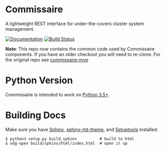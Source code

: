 Commissaire
===========
A lightweight REST interface for under-the-covers cluster system management.

[![Documentation](https://readthedocs.org/projects/commissaire/badge/?version=latest)](http://commissaire.readthedocs.org/) [![Build Status](https://travis-ci.org/projectatomic/commissaire.svg)](https://travis-ci.org/projectatomic/commissaire)

**Note**: This repo now contains the common code used by Commissaire components. If you have an older checkout you will need to re-clone. For the original repo see [commissaire-mvp](https://www.github.com/projectatomic/commissaire-mvp/)

Python Version
==============
Commissaire is intended to work on [Python 3.5+](https://docs.python.org/3.5/).

Building Docs
=============
Make sure you have  [Sphinx](http://www.sphinx-doc.org/en/stable/), [sphinx-rtd-theme](https://pypi.python.org/pypi/sphinx_rtd_theme), and [Setuptools](https://setuptools.readthedocs.io/en/latest/) installed.

```shell
$ python3 setup.py build_sphinx          # build to html
$ xdg-open build/sphinx/html/index.html  # open it up
```
